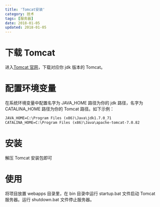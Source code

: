 ```yaml
---
title: 'Tomcat安装'
category: 技术
tags: [服务器]
date: 2018-01-05
updated: 2018-01-05
---
```


# 下载 Tomcat

进入[Tomcat 官网](https://tomcat.apache.org)，下载对应你 jdk 版本的 Tomcat。

# 配置环境变量

在系统环境变量中配置名字为 JAVA_HOME 路径为你的 jdk 路径，名字为 CATALINA_HOME 路径为你的 Tomcat 路径。如下示例：

```txt
JAVA_HOME=C:\Program Files (x86)\Java\jdk1.7.0_71
CATALINA_HOME=C:\Program Files (x86)\Java\apache-tomcat-7.0.82
```

# 安装

解压 Tomcat 安装包即可

# 使用

将项目放置 webapps 目录里，在 bin 目录中运行 startup.bat 文件启动 Tomcat 服务器。运行 shutdown.bat 文件停止服务器。
